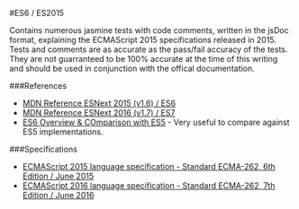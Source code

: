 #ES6 / ES2015

Contains numerous jasmine tests with code comments, written in the jsDoc format, explaining the ECMAScript 2015 specifications released in 2015.
Tests and comments are as accurate as the pass/fail accuracy of the tests. They are not guarranteed to be 100% accurate at the time of this writing and should be used in conjunction with the offical documentation.

###References
* [MDN Reference ESNext 2015 (v1.6) / ES6](https://developer.mozilla.org/en-US/docs/Web/JavaScript/New_in_JavaScript/1.6)
* [MDN Reference ESNext 2016 (v1.7) / ES7](https://developer.mozilla.org/en-US/docs/Web/JavaScript/New_in_JavaScript/1.7)
* [ES6 Overview & COmparison with ES5](http://es6-features.org/) - Very useful to compare against ES5 implementations.

###Specifications
* [ECMAScript 2015 language specification - Standard ECMA-262, 6th Edition / June 2015](http://www.ecma-international.org/ecma-262/6.0/)
* [ECMAScript 2016 language specification - Standard ECMA-262, 7th Edition / June 2016](http://www.ecma-international.org/publications/standards/Ecma-262.htm)
